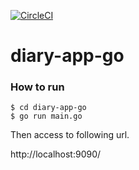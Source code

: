 [![CircleCI](https://circleci.com/gh/Yuji-Tani/diary-app-go.svg?style=svg)](https://circleci.com/gh/Yuji-Tani/diary-app-go)

# diary-app-go 

### How to run

```
$ cd diary-app-go
$ go run main.go
```

Then access to following url.

http://localhost:9090/
